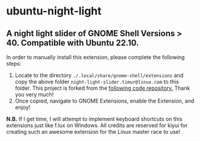 # ubuntu-night-light

## A night light slider of GNOME Shell Versions > 40. Compatible with Ubuntu 22.10.

In order to manually install this extension, please complete the following steps:

1. Locate to the directory ```./.local/share/gnome-shell/extensions``` and copy the above folder ```night-light-slider.timur@linux.com``` to this folder. This project is forked from the [following code repository.](https://codeberg.org/kiyui/gnome-shell-night-light-slider-extension) Thank you very much!
2. Once copied, navigate to GNOME Extensions, enable the Extension, and enjoy!

**N.B.** If I get time, I will attempt to implement keyboard shortcuts on this extensions just like f.lux on Windows. All credits are reserved for kiyui for creating such an awesome extension for the Linux master race to use!